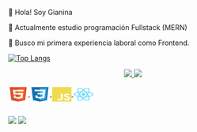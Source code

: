 👋 Hola! Soy Gianina


🌱 Actualmente estudio programación Fullstack (MERN)


🔭 Busco mi primera experiencia laboral como Frontend.


[![Top Langs](https://github-readme-stats.vercel.app/api/top-langs/?username=GianinaLC&theme=blueberry&layout=compact)](https://github.com/anuraghazra/github-readme-stats)


<div align="center">
  <a href="https://github.com/GianinaLC">
  <img height="160em" src="https://github-readme-stats.vercel.app/api?username=GianinaLC&show_icons=true&theme=dark&include_all_commits=true&count_private=true"/>
  <img height="160em" src="https://github-readme-stats.vercel.app/api/top-langs/?username=GianinaLC&layout=compact&langs_count=7&theme=dark"/>
</div>
<div style="display: inline_block"><br>
  <img align="center" alt="HTML" height="30" width="40" src="https://raw.githubusercontent.com/devicons/devicon/master/icons/html5/html5-original.svg">
  <img align="center" alt="CSS" height="30" width="40" src="https://raw.githubusercontent.com/devicons/devicon/master/icons/css3/css3-original.svg">
  <img align="center" alt="Js" height="30" width="40" src="https://raw.githubusercontent.com/devicons/devicon/master/icons/javascript/javascript-plain.svg">
  <img align="center" alt="React" height="30" width="40" src="https://raw.githubusercontent.com/devicons/devicon/master/icons/react/react-original.svg">
  
  
</div>
  
  ##
 

  <a href = "gianinacarra@gmail.com"><img src="https://img.shields.io/badge/-Gmail-%23333?style=for-the-badge&logo=gmail&logoColor=white" target="_blank"></a>
  <a href="https://www.linkedin.com/in/gianina-carranzani/" target="_blank"><img src="https://img.shields.io/badge/-LinkedIn-%230077B5?style=for-the-badge&logo=linkedin&logoColor=white" target="_blank"></a> 
 

